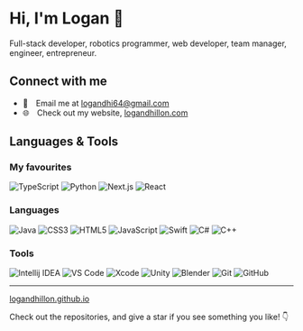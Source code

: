 # Hi, I'm Logan 👋

Full-stack developer, robotics programmer, web developer, team manager, engineer, entrepreneur.
  
## Connect with me

- 📧&emsp;Email me at [logandhi64@gmail.com](mailto:logandhi64@gmail.com)
- 🌐&emsp;Check out my website, [logandhillon.com](https://logandhillon.com)
  
## Languages & Tools

### My favourites

![TypeScript](https://img.shields.io/badge/TypeScript-%233178C6?logo=typescript&logoColor=white)
![Python](https://img.shields.io/badge/Python-%233776AB?logo=python&logoColor=white)
![Next.js](https://img.shields.io/badge/Next.js-black?logo=nextdotjs&logoColor=white)
![React](https://img.shields.io/badge/React-blue?logo=react&logoColor=white)

### Languages

![Java](https://img.shields.io/badge/Java-brown?logo=intellijidea&logoColor=white)
![CSS3](https://img.shields.io/badge/CSS3-blue?logo=css3&logoColor=white)
![HTML5](https://img.shields.io/badge/HTML5-red?logo=html5&logoColor=white)
![JavaScript](https://img.shields.io/badge/JavaScript-yellow?logo=javascript&logoColor=white)
![Swift](https://img.shields.io/badge/Swift-%23F05138?logo=swift&logoColor=white)
![C#](https://img.shields.io/badge/C%23-%23512BD4?logo=csharp&logoColor=white)
![C++](https://img.shields.io/badge/C++-%2300599C?logo=cplusplus&logoColor=white)

### Tools

![Intellij IDEA](https://img.shields.io/badge/Intellij_IDEA-%23fd2859?logo=intellijidea&logoColor=white)
![VS Code](https://img.shields.io/badge/VS_Code-blue?logo=gnometerminal&logoColor=white)
![Xcode](https://img.shields.io/badge/Xcode-blue?logo=xcode&logoColor=white)
![Unity](https://img.shields.io/badge/Unity-black?logo=unity&logoColor=white)
![Blender](https://img.shields.io/badge/Blender-orange?logo=blender&logoColor=white)
![Git](https://img.shields.io/badge/Git-%23F05032?logo=git&logoColor=white)
![GitHub](https://img.shields.io/badge/GitHub-%23181717?logo=github&logoColor=white)

---

[logandhillon.github.io](https://logandhillon.github.io)

Check out the repositories, and give a star if you see something you like! 👇
